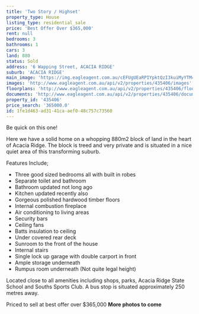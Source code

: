 ```yaml
---
title: 'Two Story / Highset'
property_type: House
listing_type: residential_sale
price: 'Best Offer Over $365,000'
rent: null
bedrooms: 3
bathrooms: 1
cars: 3
land: 880
status: Sold
address: '6 Wapping Street, ACACIA RIDGE'
suburb: 'ACACIA RIDGE'
main_image: 'https://img.eagleagent.com.au/cEFUgUEaRPIYpktQzI3kuiMyYTM=/1280x854/smart/https://s3-us-west-2.amazonaws.com/eagleagent-orig/images/6824212/116643223-image-M.jpg'
images: 'http://www.eagleagent.com.au/api/v2/properties/435406/images'
floorplans: 'http://www.eagleagent.com.au/api/v2/properties/435406/floorplans'
documents: 'http://www.eagleagent.com.au/api/v2/properties/435406/documents'
property_id: '435406'
price_search: '365000.0'
id: 1fe1d463-ad31-41ca-aef0-48c757c73560
---
```

Be quick on this one!

Here we have a solid home on a whopping 880m2 block of land in the heart of Acacia Ridge. The block is treed and very private and is situated in a nice quiet area of this transforming suburb.

Features Include;
*  Three good sized bedrooms all with built in robes
*  Separate toilet and bathroom
*  Bathroom updated not long ago
*  Kitchen updated recently also
*  Gorgeous polished hardwood timber floors
*  Internal combustion fireplace
*  Air conditioning to living areas
*  Security bars
*  Ceiling fans
*  Batts insulation to ceiling
*  Under covered rear deck
*  Sunroom to the front of the house
*  Internal stairs
*  Single lock up garage with double carport in front
*  Ample storage underneath
*  Rumpus room underneath (Not quite legal height)

Located close to all amenities including shops, parks, Acacia Ridge State School and Souths Sports Club. A bus stop is situated approximately 250 metres away.

Priced to sell at best offer over $365,000
**More photos to come**